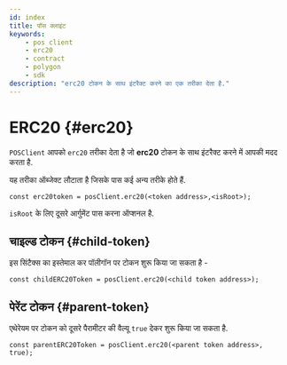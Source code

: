 ```yaml
---
id: index
title: पॉस क्लाइंट
keywords:
    - pos client
    - erc20
    - contract
    - polygon
    - sdk
description: "erc20 टोकन के साथ इंटरैक्ट करने का एक तरीका देता है."
---
```


# ERC20 {#erc20}

`POSClient` आपको `erc20` तरीका देता है जो **erc20** टोकन के साथ इंटरैक्ट करने में आपकी मदद करता है.

यह तरीका ऑब्जेक्ट लौटाता है जिसके पास कई अन्य तरीके होते हैं.

```
const erc20token = posClient.erc20(<token address>,<isRoot>);
```

`isRoot` के लिए दूसरे आर्गुमेंट पास करना ऑप्शनल है.

## चाइल्ड टोकन {#child-token}

इस सिंटैक्स का इस्तेमाल कर पॉलीगॉन पर टोकन शुरू किया जा सकता है -

```
const childERC20Token = posClient.erc20(<child token address>);
```

## पेरेंट टोकन {#parent-token}

एथेरेयम पर टोकन को दूसरे पैरामीटर की वैल्यू `true` देकर शुरू किया जा सकता है.

```
const parentERC20Token = posClient.erc20(<parent token address>, true);
```
